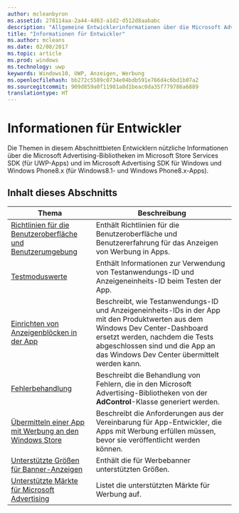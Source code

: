```yaml
---
author: mcleanbyron
ms.assetid: 278114aa-2a44-4d63-a1d2-d512d8aababc
description: "Allgemeine Entwicklerinformationen über die Microsoft Advertising-Bibliotheken im Microsoft Store Services SDK"
title: "Informationen für Entwickler"
ms.author: mcleans
ms.date: 02/08/2017
ms.topic: article
ms.prod: windows
ms.technology: uwp
keywords: Windows10, UWP, Anzeigen, Werbung
ms.openlocfilehash: bb272c5589c0734e04bdb591e766d4c6bd1b07a2
ms.sourcegitcommit: 909d859a0f11981a8d1beac0da35f779786a6889
translationtype: HT
---
```

# <a name="developer-information"></a>Informationen für Entwickler

Die Themen in diesem Abschnittbieten Entwicklern nützliche Informationen über die Microsoft Advertising-Bibliotheken im Microsoft Store Services SDK (für UWP-Apps) und im Microsoft Advertising SDK für Windows und Windows Phone8.x (für Windows8.1- und Windows Phone8.x-Apps).


## <a name="in-this-section"></a>Inhalt dieses Abschnitts

| Thema                                                                                                       | Beschreibung                 |
|-------------------------------------------------------------------------------------------------------------|-----------------------------|
| [Richtlinien für die Benutzeroberfläche und Benutzerumgebung](ui-and-user-experience-guidelines.md) |  Enthält Richtlinien für die Benutzeroberfläche und Benutzererfahrung für das Anzeigen von Werbung in Apps.  |
| [Testmoduswerte](test-mode-values.md)        |  Enthält Informationen zur Verwendung von Testanwendungs-ID und Anzeigeneinheits-ID beim Testen der App.   |
| [Einrichten von Anzeigenblöcken in der App](set-up-ad-units-in-your-app.md)      | Beschreibt, wie Testanwendungs-ID und Anzeigeneinheits-IDs in der App mit den Produktwerten aus dem Windows Dev Center-Dashboard ersetzt werden, nachdem die Tests abgeschlossen sind und die App an das Windows Dev Center übermittelt werden kann.   |
| [Fehlerbehandlung](error-handling-with-advertising-libraries.md)                                    |  Beschreibt die Behandlung von Fehlern, die in den Microsoft Advertising-Bibliotheken von der **AdControl**-Klasse generiert werden.   |
| [Übermitteln einer App mit Werbung an den Windows Store](submit-an-app-with-ads-to-the-windows-store.md)                                    |  Beschreibt die Anforderungen aus der Vereinbarung für App-Entwickler, die Apps mit Werbung erfüllen müssen, bevor sie veröffentlicht werden können.   |
| [Unterstützte Größen für Banner-Anzeigen](supported-ad-sizes-for-banner-ads.md)                                    |  Enthält die für Werbebanner unterstützten Größen.   |
| [Unterstützte Märkte für Microsoft Advertising](supported-markets-for-microsoft-advertising.md)                                    |  Listet die unterstützten Märkte für Werbung auf.   |



 

 
